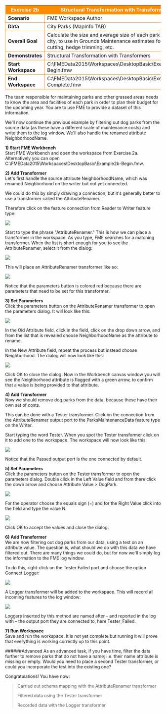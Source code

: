 <table style="border-spacing: 0px">
<tr>
<th style="background-color:darkorange;color:white">Exercise 2b</th>
<th style="background-color:darkorange;color:white">Structural Transformation with Transformers</th>
</tr>

<tr>
<td style="border: 1px solid darkorange; font-weight: bold">Scenario</td>
<td style="border: 1px solid darkorange">FME Workspace Author</td>
</tr>

<tr>
<td style="border: 1px solid darkorange; font-weight: bold">Data</td>
<td style="border: 1px solid darkorange">City Parks (MapInfo TAB)</td>
</tr>

<tr>
<td style="border: 1px solid darkorange; font-weight: bold">Overall Goal</td>
<td style="border: 1px solid darkorange">Calculate the size and average size of each park in the city, to use in Grounds Maintenance estimates for grass cutting, hedge trimming, etc.</td>
</tr>

<tr>
<td style="border: 1px solid darkorange; font-weight: bold">Demonstrates</td>
<td style="border: 1px solid darkorange">Structural Transformation with Transformers</td>
</tr>

<tr>
<td style="border: 1px solid darkorange; font-weight: bold">Start Workspace</td>
<td style="border: 1px solid darkorange">C:\FMEData2015\Workspaces\DesktopBasic\Exercise2b-Begin.fmw</td>
</tr>

<tr>
<td style="border: 1px solid darkorange; font-weight: bold">End Workspace</td>
<td style="border: 1px solid darkorange">C:\FMEData2015\Workspaces\DesktopBasic\Exercise2b-Complete.fmw</td>
</tr>

</table>

The team responsible for maintaining parks and other grassed areas needs to know the area and facilities of each park in order to plan their budget for the upcoming year. You are to use FME to provide a dataset of this information.

We’ll now continue the previous example by filtering out dog parks from the source data (as these have a different scale of maintenance costs) and write them to the log window. We'll also handle the renamed attribute NeighborhoodName.


**1) Start FME Workbench**</br>
Start FME Workbench and open the workspace from Exercise 2a. Alternatively you can open
C:\FMEData2015\Workspaces\DesktopBasic\Example2b-Begin.fmw.


**2) Add Transformer**</br>
Let's first handle the source attribute NeighborhoodName, which was renamed Neighborhood on the writer but not yet connected. 

We could do this by simply drawing a connection, but it's generally better to use a transformer called the AttributeRenamer.

Therefore click on the feature connection from Reader to Writer feature type:

![](https://raw.githubusercontent.com/FMEEvangelist/FME-Desktop-Basic-Training-Manual-Images/master/Img2.34.WorkspaceSelectedConnection.jpg)

Start to type the phrase "AttributeRenamer." This is how we can place a transformer in the workspace. As you type, FME searches for a matching transformer. When the list is short enough for you to see the AttributeRenamer, select it from the dialog:

![](https://raw.githubusercontent.com/FMEEvangelist/FME-Desktop-Basic-Training-Manual-Images/master/Img2.35.QuickAddAttributeRenamer.jpg)

This will place an AttributeRenamer transformer like so:

![](https://raw.githubusercontent.com/FMEEvangelist/FME-Desktop-Basic-Training-Manual-Images/master/Img2.36.AttributeRenamerInTranslation.jpg)

Notice that the parameters button is colored red because there are parameters that need to be set for this transformer.


**3) Set Parameters**</br>
Click the parameters button on the AttributeRenamer transformer to open the parameters dialog. It will look like this:

![](https://raw.githubusercontent.com/FMEEvangelist/FME-Desktop-Basic-Training-Manual-Images/master/Img2.37.AttributeRenamerDialog.jpg)

In the Old Attribute field, click in the field, click on the drop down arrow, and from the list that is revealed choose NeighborhoodName as the attribute to rename.

In the New Attribute field, repeat the process but instead choose Neighborhood. The dialog will now look like this:

![](https://raw.githubusercontent.com/FMEEvangelist/FME-Desktop-Basic-Training-Manual-Images/master/Img2.38.AttributeRenamerDialogFilledIn.jpg)

Click OK to close the dialog. Now in the Workbench canvas window you will see the Neighborhood attribute is flagged with a green arrow, to confirm that a value is being provided to that attribute.


**4) Add Transformer**</br>
Now we should remove dog parks from the data, because these have their own set of costs.

This can be done with a Tester transformer. Click on the connection from the AttributeRenamer output port to the ParksMaintenanceData feature type on the Writer.

Start typing the word Tester. When you spot the Tester transformer click on it to add one to the workspace. The workspace will now look like this:

![](https://raw.githubusercontent.com/FMEEvangelist/FME-Desktop-Basic-Training-Manual-Images/master/Img2.39.TesterRedFlagInWorkspace.jpg)

Notice that the Passed output port is the one connected by default.


**5) Set Parameters**</br>
Click the parameters button on the Tester transformer to open the parameters dialog. Double click in the Left Value field and from there click the down arrow and choose Attribute Value > DogPark.

![](https://raw.githubusercontent.com/FMEEvangelist/FME-Desktop-Basic-Training-Manual-Images/master/Img2.40.TesterDialogSelectingAttribute.jpg)

For the operator choose the equals sign (=) and for the Right Value click into the field and type the value N.

![](https://raw.githubusercontent.com/FMEEvangelist/FME-Desktop-Basic-Training-Manual-Images/master/Img2.41.TesterDialogCompletedTest.jpg)

Click OK to accept the values and close the dialog.

**6) Add Transformer**</br>
We are now filtering out dog parks from our data, using a test on an attribute value. The question is, what should we do with this data we have filtered out. There are many things we could do, but for now we'll simply log the information to the FME log window.

To do this, right-click on the Tester Failed port and choose the option Connect Logger:

![](https://raw.githubusercontent.com/FMEEvangelist/FME-Desktop-Basic-Training-Manual-Images/master/Img2.42.ConnectLoggerContextMenu.jpg)

A Logger transformer will be added to the workspace. This will record all incoming features to the log window:

![](https://raw.githubusercontent.com/FMEEvangelist/FME-Desktop-Basic-Training-Manual-Images/master/Img2.43.LoggerInWorkspace.jpg)

Loggers inserted by this method are named after – and reported in the log with – the output port they are connected to, here Tester_Failed.


**7) Run Workspace**</br>
Save and run the workspace. It is not yet complete but running it will prove that everything is working correctly up to this point.


######Advanced
As an advanced task, if you have time, filter the data further to remove parks that do not have a name; i.e. their name attribute is missing or empty. Would you need to place a second Tester transformer, or could you incorporate the test into the existing one?


Congratulations! You have now:
> Carried out schema mapping with the AttributeRenamer transformer
> 
> Filtered data using the Tester transformer
> 
> Recorded data with the Logger transformer